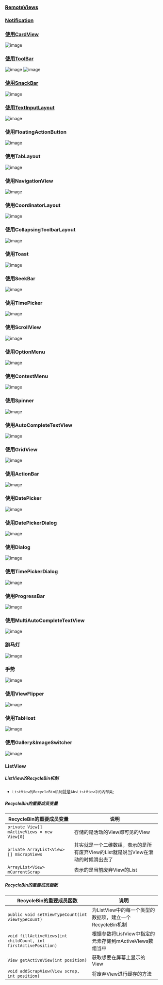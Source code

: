 ### [RemoteViews](https://github.com/ningbaoqi/View/blob/master/README-RemoteView.md)
### [Notification](https://github.com/ningbaoqi/View/blob/master/README-Notification.md)
### [使用CardView](https://github.com/ningbaoqi/View/commit/c2d09c25e3190911d1b613c3f5046d36c73167b5)
![image](https://github.com/ningbaoqi/View/blob/master/gif/cardview.gif)
### [使用ToolBar](https://github.com/ningbaoqi/View/commit/3c571cdf53ce678a3ae73d6cfba2f3c1b88bb69a)
![image](https://github.com/ningbaoqi/View/blob/master/gif/ToolBar.png)
![image](https://github.com/ningbaoqi/View/blob/master/gif/toolbar.gif)
### [使用SnackBar](https://github.com/ningbaoqi/View/commit/39e71e53adb728ad0927ef2c911017b8b4c11694)
![image](https://github.com/ningbaoqi/View/blob/master/gif/snackbar.gif)
### [使用TextInputLayout](https://github.com/ningbaoqi/View/commit/81ecd05aeeb78030a28e4365e5c0493e4dafdc3e)
![image](https://github.com/ningbaoqi/View/blob/master/gif/textinputlayout.gif)
### 使用FloatingActionButton
![image](https://github.com/ningbaoqi/View/blob/master/gif/floatactionbutton.gif)
### 使用TabLayout
![image](https://github.com/ningbaoqi/View/blob/master/gif/TabLayout.gif)
### 使用NavigationView
![image](https://github.com/ningbaoqi/View/blob/master/gif/navigationview.gif)
### 使用CoordinatorLayout
![image](https://github.com/ningbaoqi/View/blob/master/gif/CoordinatorLayout.gif)
### 使用CollapsingToolbarLayout
![image](https://github.com/ningbaoqi/View/blob/master/gif/CollapsingToolbarLayout.gif)
### 使用Toast
![image](https://github.com/ningbaoqi/View/blob/master/gif/toast.gif)
### 使用SeekBar
![image](https://github.com/ningbaoqi/View/blob/master/gif/seekbar.gif)
### 使用TimePicker
![image](https://github.com/ningbaoqi/View/blob/master/gif/timepicker.gif)
### 使用ScrollView
![image](https://github.com/ningbaoqi/View/blob/master/gif/scrollview.gif)
### 使用OptionMenu
![image](https://github.com/ningbaoqi/View/blob/master/gif/optionmenu.gif)
### 使用ContextMenu
![image](https://github.com/ningbaoqi/View/blob/master/gif/contextmenu.gif)
### 使用Spinner
![image](https://github.com/ningbaoqi/View/blob/master/gif/spinner.gif)
### 使用AutoCompleteTextView
![image](https://github.com/ningbaoqi/View/blob/master/gif/autocompletetextview.gif)
### 使用GridView
![image](https://github.com/ningbaoqi/View/blob/master/gif/gridview.gif)
### 使用ActionBar
![image](https://github.com/ningbaoqi/View/blob/master/gif/actionbar.gif)
### 使用DatePicker
![image](https://github.com/ningbaoqi/View/blob/master/gif/datepicker.gif)
### 使用DatePickerDialog
![image](https://github.com/ningbaoqi/View/blob/master/gif/datepickerdialog.gif)
### 使用Dialog
![image](https://github.com/ningbaoqi/View/blob/master/gif/dialog.gif)
### 使用TimePickerDialog
![image](https://github.com/ningbaoqi/View/blob/master/gif/TimePickerDialog.gif)
### 使用ProgressBar
![image](https://github.com/ningbaoqi/View/blob/master/gif/progressbar.gif)
### 使用MultiAutoCompleteTextView
![image](https://github.com/ningbaoqi/View/blob/master/gif/MultiAutoCompleteTextView.gif)
### 跑马灯
![image](https://github.com/ningbaoqi/View/blob/master/gif/marqueetext.gif)
### 手势
![image](https://github.com/ningbaoqi/View/blob/master/gif/guesture.gif)
### 使用ViewFlipper
![image](https://github.com/ningbaoqi/View/blob/master/gif/viewflipper.gif)
### 使用TabHost
![image](https://github.com/ningbaoqi/View/blob/master/gif/tabhost.gif)
### 使用Gallery&ImageSwitcher
![image](https://github.com/ningbaoqi/View/blob/master/gif/gallery.gif)
### ListView
##### ListView的RecycleBin机制
+ `ListView的RecycleBin机制`就是`AbsListView中的内部类`;
##### RecycleBin的重要成员变量

|RecycleBin的重要成员变量|说明|
|------|------|
|`private View[] mActiveViews = new View[0]`|存储的是活动的View即可见的View|
|`private ArrayList<View>[] mScrapViews`|其实就是一个二维数组，表示的是所有废弃View的List就是说当View在滑动的时候滑出去了|
|`ArrayList<View> mCurrentScrap`|表示的是当前废弃View的List|

##### RecycleBin的重要成员函数

|RecycleBin的重要成员函数|说明|
|------|------|
|`public void setViewTypeCount(int viewTypeCount)`|为ListView中的每一个类型的数据项，建立一个RecycleBin机制|
|`void fillActiveViews(int childCount, int firstActivePosition)`|根据参数将ListView中指定的元素存储到mActiveViews数组当中|
|`View getActiveView(int position)`|获取想要在屏幕上显示的View|
|`void addScrapView(View scrap, int position)`|将废弃View进行缓存的方法|
